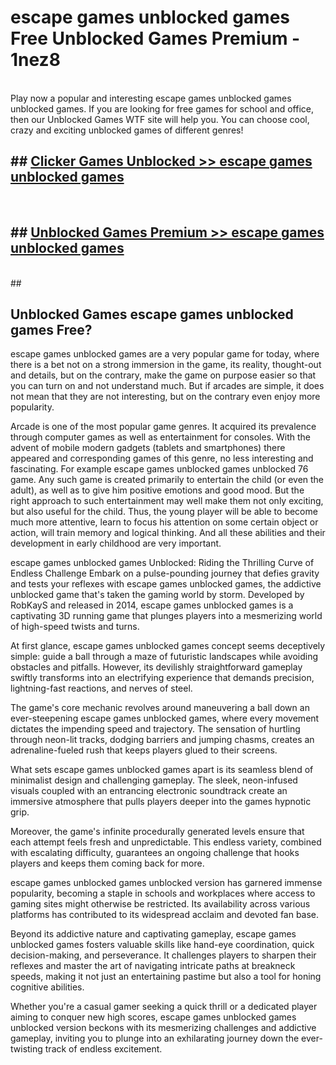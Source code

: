# escape games unblocked games  Free Unblocked Games Premium - 1nez8 <br>
<br>
Play now a popular and interesting escape games unblocked games unblocked games. If you are looking for free games for school and office, then our Unblocked Games WTF site will help you. You can choose cool, crazy and exciting unblocked games of different genres!


## ##  [Clicker Games Unblocked >> escape games unblocked games](http://freeplayer.one?title=escape_games_unblocked_games&ref=UGames)
  <br>

##  ## [Unblocked Games Premium >> escape games unblocked games](http://freeplayer.one?title=escape_games_unblocked_games&ref=UGames)
  <br>
  ##



## Unblocked Games escape games unblocked games Free?

escape games unblocked games are a very popular game for today, where there is a bet not on a strong immersion in the game, its reality, thought-out and details, but on the contrary, make the game on purpose easier so that you can turn on and not understand much. But if arcades are simple, it does not mean that they are not interesting, but on the contrary even enjoy more popularity.

Arcade is one of the most popular game genres. It acquired its prevalence through computer games as well as entertainment for consoles. With the advent of mobile modern gadgets (tablets and smartphones) there appeared and corresponding games of this genre, no less interesting and fascinating. For example escape games unblocked games unblocked 76 game. Any such game is created primarily to entertain the child (or even the adult), as well as to give him positive emotions and good mood. But the right approach to such entertainment may well make them not only exciting, but also useful for the child. Thus, the young player will be able to become much more attentive, learn to focus his attention on some certain object or action, will train memory and logical thinking. And all these abilities and their development in early childhood are very important.

escape games unblocked games Unblocked: Riding the Thrilling Curve of Endless Challenge
Embark on a pulse-pounding journey that defies gravity and tests your reflexes with escape games unblocked games, the addictive unblocked game that's taken the gaming world by storm. Developed by RobKayS and released in 2014, escape games unblocked games is a captivating 3D running game that plunges players into a mesmerizing world of high-speed twists and turns.

At first glance, escape games unblocked games concept seems deceptively simple: guide a ball through a maze of futuristic landscapes while avoiding obstacles and pitfalls. However, its devilishly straightforward gameplay swiftly transforms into an electrifying experience that demands precision, lightning-fast reactions, and nerves of steel.

The game's core mechanic revolves around maneuvering a ball down an ever-steepening escape games unblocked games, where every movement dictates the impending speed and trajectory. The sensation of hurtling through neon-lit tracks, dodging barriers and jumping chasms, creates an adrenaline-fueled rush that keeps players glued to their screens.

What sets escape games unblocked games apart is its seamless blend of minimalist design and challenging gameplay. The sleek, neon-infused visuals coupled with an entrancing electronic soundtrack create an immersive atmosphere that pulls players deeper into the games hypnotic grip.

Moreover, the game's infinite procedurally generated levels ensure that each attempt feels fresh and unpredictable. This endless variety, combined with escalating difficulty, guarantees an ongoing challenge that hooks players and keeps them coming back for more.

escape games unblocked games unblocked version has garnered immense popularity, becoming a staple in schools and workplaces where access to gaming sites might otherwise be restricted. Its availability across various platforms has contributed to its widespread acclaim and devoted fan base.

Beyond its addictive nature and captivating gameplay, escape games unblocked games fosters valuable skills like hand-eye coordination, quick decision-making, and perseverance. It challenges players to sharpen their reflexes and master the art of navigating intricate paths at breakneck speeds, making it not just an entertaining pastime but also a tool for honing cognitive abilities.

Whether you're a casual gamer seeking a quick thrill or a dedicated player aiming to conquer new high scores, escape games unblocked games unblocked version beckons with its mesmerizing challenges and addictive gameplay, inviting you to plunge into an exhilarating journey down the ever-twisting track of endless excitement.